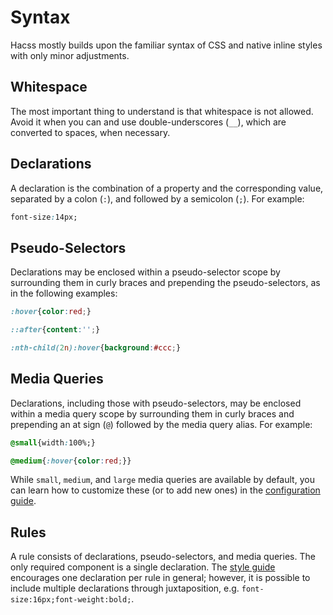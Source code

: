 # Syntax

Hacss mostly builds upon the familiar syntax of CSS and native inline styles
with only minor adjustments.

## Whitespace

The most important thing to understand is that whitespace is not allowed. Avoid
it when you can and use double-underscores (`__`), which are converted to
spaces, when necessary.

## Declarations

A declaration is the combination of a property and the corresponding value,
separated by a colon (`:`), and followed by a semicolon (`;`). For example:

```css
font-size:14px;
```

## Pseudo-Selectors

Declarations may be enclosed within a pseudo-selector scope by surrounding them
in curly braces and prepending the pseudo-selectors, as in the following
examples:

```css
:hover{color:red;}
```

```css
::after{content:'';}
```

```css
:nth-child(2n):hover{background:#ccc;}
```

## Media Queries

Declarations, including those with pseudo-selectors, may be enclosed within a
media query scope by surrounding them in curly braces and prepending an at sign
(`@`) followed by the media query alias. For example:

```css
@small{width:100%;}
```

```css
@medium{:hover{color:red;}}
```

While `small`, `medium`, and `large` media queries are available by default, you
can learn how to customize these (or to add new ones) in the
[configuration guide](configuration-guide.md).

## Rules

A rule consists of declarations, pseudo-selectors, and media queries. The only
required component is a single declaration. The [style guide](style-guide.md)
encourages one declaration per rule in general; however, it is possible to
include multiple declarations through juxtaposition, e.g.
`font-size:16px;font-weight:bold;`.
